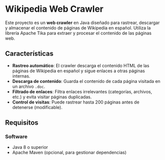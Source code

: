# Wikipedia Web Crawler

Este proyecto es un **web crawler** en Java diseñado para rastrear, descargar y almacenar el contenido de páginas de Wikipedia en español. Utiliza la librería Apache Tika para extraer y procesar el contenido de las páginas web.

## Características

- **Rastreo automático**: El crawler descarga el contenido HTML de las páginas de Wikipedia en español y sigue enlaces a otras páginas internas.
- **Descarga de contenido**: Guarda el contenido de cada página visitada en un archivo `.doc`.
- **Filtrado de enlaces**: Filtra enlaces irrelevantes (categorías, archivos, etc.) y evita visitar páginas duplicadas.
- **Control de visitas**: Puede rastrear hasta 200 páginas antes de detenerse (modificable).

## Requisitos

### Software

- Java 8 o superior
- Apache Maven (opcional, para gestionar dependencias)

